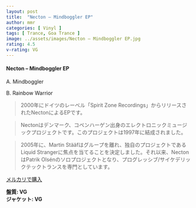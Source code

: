 ```yaml
---
layout: post
title:  "Necton – Mindboggler EP"
author: mmr
categories: [ Vinyl ]
tags: [ Trance, Goa Trance ]
image: ../assets/images/Necton – Mindboggler EP.jpg
rating: 4.5
v-rating: VG
---
```


#### Necton – Mindboggler EP

A. Mindboggler

B. Rainbow Warrior

> 2000年にドイツのレーベル「Spirit Zone Recordings」からリリースされたNectonによるEPです。

> Nectonはデンマーク、コペンハーゲン出身のエレクトロニックミュージックプロジェクトです。このプロジェクトは1997年に結成されました。

> 2005年に、Martin Stääfはグループを離れ、独自のプロジェクトであるLiquid Strangerに焦点を当てることを決定しました。それ以来、NectonはPatrik Olsénのソロプロジェクトとなり、プログレッシブ/サイケデリックテックトランスを専門としています。


[メルカリで購入](https://jp.mercari.com/item/m20234244715)

<div class="mt-4 mb-4 d-flex align-items-center">
<strong class="mr-1">盤質: VG</strong>
</div>
<div class="mt-4 mb-4 d-flex align-items-center">
<strong class="mr-1">ジャケット: VG</strong>
</div>
